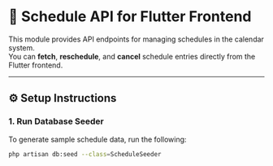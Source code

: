 # 📅 Schedule API for Flutter Frontend

This module provides API endpoints for managing schedules in the calendar system.  
You can **fetch**, **reschedule**, and **cancel** schedule entries directly from the Flutter frontend.

---

## ⚙️ Setup Instructions

### 1. Run Database Seeder

To generate sample schedule data, run the following:

```bash
php artisan db:seed --class=ScheduleSeeder
